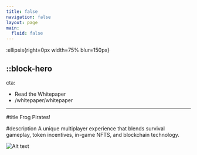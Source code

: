 ```yaml
---
title: false
navigation: false
layout: page
main:
  fluid: false
---
```


:ellipsis{right=0px width=75% blur=150px}

::block-hero
---
cta:
  - Read the Whitepaper
  - /whitepaper/whitepaper
---

#title
Frog Pirates!

#description
A unique multiplayer experience that blends survival gameplay, token incentives, in-game NFTS, and blockchain technology.

![Alt text](https://i.ibb.co/SBQzt0d/image.png "Frogs vs Pirates")


